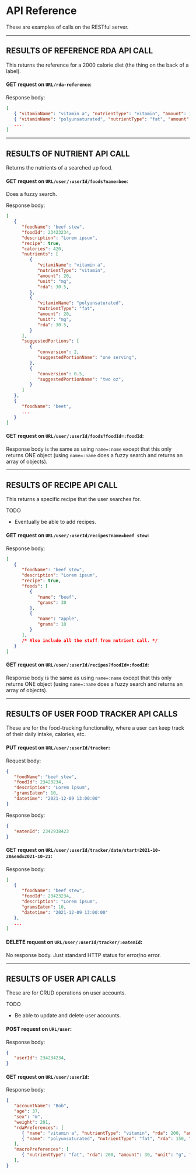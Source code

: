 
# API Reference

These are examples of calls on the RESTful server.



--------------------------------------------------------------------------------

## RESULTS OF REFERENCE RDA API CALL
This returns the reference for a 2000 calorie diet (the thing on the back of a label).

#### **GET** request on `URL/rda-reference`:
Response body:
```json
[
   { "vitaminName": "vitamin a", "nutrientType": "vitamin", "amount": 10, "unit": "mg" },
   { "vitaminName": "polyunsaturated", "nutrientType": "fat", "amount": 20, "unit": "g" },
   ...
]
```



--------------------------------------------------------------------------------

## RESULTS OF NUTRIENT API CALL
Returns the nutrients of a searched up food.

#### **GET** request on `URL/user/:userId/foods?name=bee`:
Does a fuzzy search.

Response body:
```json
[
   {
      "foodName": "beef stew",
      "foodId": 23423234,
      "description": "Lorem ipsum",
      "recipe": true,
      "calories": 420,
      "nutrients": [
         {
            "vitamiName": "vitamin a",
            "nutrientType": "vitamin",
            "amount": 20,
            "unit": "mg",
            "rda": 30.5,
         },
         {
            "vitaminName": "polyunsaturated",
            "nutrientType": "fat",
            "amount": 20,
            "unit": "mg",
            "rda": 30.5,
         }
      ],
      "suggestedPortions": [
         {
            "conversion": 2,
            "suggestedPortionName": "one serving",
         },
         {
            "conversion": 0.5,
            "suggestedPortionName": "two oz",
         }
      ]
   },
   {
      "foodName": "beet",
      ...
   }
]
```

#### **GET** request on `URL/user/:userId/foods?foodId=:foodId`:
Response body is the same as using `name=:name` except that this only returns ONE object (using `name=:name` does a fuzzy search and returns an array of objects).



--------------------------------------------------------------------------------

## RESULTS OF RECIPE API CALL

This returns a specific recipe that the user searches for.

TODO
- Eventually be able to add recipes.

#### **GET** request on `URL/user/:userId/recipes?name=beef stew`:
Response body:
```json
[
   {
      "foodName": "beef stew",
      "description": "Lorem ipsum",
      "recipe": true,
      "foods": [
         {
            "name": "beef",
            "grams": 30
         },
         {
            "name": "apple",
            "grams": 10
         }
      ],
      /* Also include all the stuff from nutrient call. */
   }
]
```

#### **GET** request on `URL/user/:userId/recipes?foodId=:foodId`:
Response body is the same as using `name=:name` except that this only returns ONE object (using `name=:name` does a fuzzy search and returns an array of objects).



--------------------------------------------------------------------------------

## RESULTS OF USER FOOD TRACKER API CALLS

These are for the food-tracking functionality, where a user can keep track of their daily intake, calories, etc.


#### **PUT** request on `URL/user/:userId/tracker`:
Request body:
```json
{
   "foodName": "beef stew",
   "foodId": 23423234,
   "description": "Lorem ipsum",
   "gramsEaten": 10,
   "datetime": "2021-12-09 13:00:00"
}
```

Response body:
```json
{
   "eatenId": 2342938423
}
```

#### **GET** request on `URL/user/:userId/tracker/date/start=2021-10-20&end=2021-10-21`:
Response body:
```json
[
   {
      "foodName": "beef stew",
      "foodId": 23423234,
      "description": "Lorem ipsum",
      "gramsEaten": 10,
      "datetime": "2021-12-09 13:00:00"
   },
   ...
]
```

#### **DELETE** request on `URL/user/:userId/tracker/:eatenId`:
No response body. Just standard HTTP status for error/no error.



--------------------------------------------------------------------------------

## RESULTS OF USER API CALLS

These are for CRUD operations on user accounts.

TODO
- Be able to update and delete user accounts.

#### **POST** request on `URL/user`:
Response body:
```json
{
   "userId": 234234234,
}
```

#### **GET** request on `URL/user/:userId`:
Response body:
```json
{
   "accountName": "Bob",
   "age": 37,
   "sex": "m",
   "weight": 201,
   "rdaPreferences": [
      { "name": "vitamin a", "nutrientType": "vitamin", "rda": 200, "amount": 20, "unit": "mg" },
      { "name": "polyunsaturated", "nutrientType": "fat", "rda": 150, "amount": 30, "unit": "g" },
   ],
   "macroPreferences": [
      { "nutrientType": "fat", "rda": 200, "amount": 30, "unit": "g", "caloriePercentage": 0.33 },
   ],
}
```

